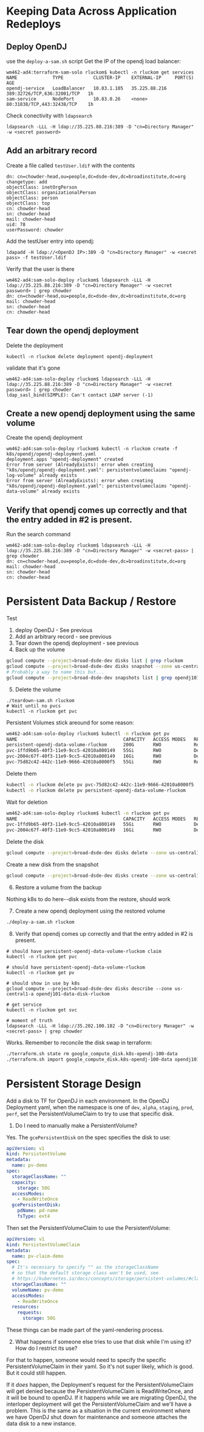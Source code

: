 # Keeping Data Across Application Redeploys

## Deploy OpenDJ
use the `deploy-a-sam.sh` script
Get the IP of the opendj load balancer:

```
wm462-ad4:terraform-sam-solo rluckom$ kubectl -n rluckom get services
NAME             TYPE           CLUSTER-IP    EXTERNAL-IP     PORT(S)                       AGE
opendj-service   LoadBalancer   10.83.1.105   35.225.88.216   389:32726/TCP,636:32001/TCP   1h
sam-service      NodePort       10.83.0.26    <none>          80:31838/TCP,443:32438/TCP    1h
```

Check conectivity with `ldapsearch`

```
ldapsearch -LLL -H ldap://35.225.88.216:389 -D "cn=Directory Manager" -w <secret password>
```

## Add an arbitrary record

Create a file called `testUser.ldif` with the contents

```
dn: cn=chowder-head,ou=people,dc=dsde-dev,dc=broadinstitute,dc=org       
changetype: add                                                          
objectClass: inetOrgPerson                                               
objectClass: organizationalPerson                                        
objectClass: person                                                      
objectClass: top                                                         
cn: chowder-head                                                         
sn: chowder-head                                                         
mail: chowder-head                                                       
uid: 78                                                                  
userPassword: chowder
```

Add the testUser entry into opendj:

```
ldapadd -H ldap://<OpenDJ IP>:389 -D "cn=Directory Manager" -w <secret pass> -f testUser.ldif
```

Verify that the user is there

```
wm462-ad4:sam-solo-deploy rluckom$ ldapsearch -LLL -H ldap://35.225.88.216:389 -D "cn=Directory Manager" -w <secret password> | grep chowder
dn: cn=chowder-head,ou=people,dc=dsde-dev,dc=broadinstitute,dc=org
mail: chowder-head
sn: chowder-head
cn: chowder-head
```

## Tear down the opendj deployment

Delete the deployment

```
kubectl -n rluckom delete deployment opendj-deployment
```

validate that it's gone

```
wm462-ad4:sam-solo-deploy rluckom$ ldapsearch -LLL -H ldap://35.225.88.216:389 -D "cn=Directory Manager" -w <secret password> | grep chowder
ldap_sasl_bind(SIMPLE): Can't contact LDAP server (-1)
```

## Create a new opendj deployment using the same volume
Create the opendj deployment

```
wm462-ad4:sam-solo-deploy rluckom$ kubectl -n rluckom create -f k8s/opendj/opendj-deployment.yaml 
deployment.apps "opendj-deployment" created
Error from server (AlreadyExists): error when creating "k8s/opendj/opendj-deployment.yaml": persistentvolumeclaims "opendj-log-volume" already exists
Error from server (AlreadyExists): error when creating "k8s/opendj/opendj-deployment.yaml": persistentvolumeclaims "opendj-data-volume" already exists
```

## Verify that opendj comes up correctly and that the entry added in #2 is present.

Run the search command

```
wm462-ad4:sam-solo-deploy rluckom$ ldapsearch -LLL -H ldap://35.225.88.216:389 -D "cn=Directory Manager" -w <secret-pass> | grep chowder
dn: cn=chowder-head,ou=people,dc=dsde-dev,dc=broadinstitute,dc=org
mail: chowder-head
sn: chowder-head
cn: chowder-head
```

# Persistent Data Backup / Restore

Test

1. deploy OpenDJ - See previous
2. Add an arbitrary record - see previous
3. Tear down the opendj deployment -  see previous
4. Back up the volume
```bash
gcloud compute --project=broad-dsde-dev disks list | grep rluckom
gcloud compute --project=broad-dsde-dev disks snapshot --zone us-central1-a opendj101-data-disk-rluckom
# Probably a way to name this but...
gcloud compute --project=broad-dsde-dev snapshots list | grep opendj101-data-disk-rluckom
```
5. Delete the volume
```
./teardown-sam.sh rluckom
# Wait until no pvcs
kubectl -n rluckom get pvc
```

Persistent Volumes stick areound for some reason:

```bash
wm462-ad4:sam-solo-deploy rluckom$ kubectl -n rluckom get pv 
NAME                                       CAPACITY   ACCESS MODES   RECLAIM POLICY   STATUS     CLAIM                                           STORAGECLASS   REASON    AGE
persistent-opendj-data-volume-rluckom      200G       RWO            Retain           Released   rluckom/persistent-opendj-data-volume-rluckom                            23m
pvc-1ffd9b65-40f3-11e9-9cc5-42010a800149   55Gi       RWO            Delete           Bound      gpolumbo/opendj-log-volume                      standard                 4d
pvc-2004c67f-40f3-11e9-9cc5-42010a800149   16Gi       RWO            Delete           Bound      gpolumbo/opendj-data-volume                     standard                 4d
pvc-75d82c42-442c-11e9-9666-42010a8000f5   55Gi       RWO            Retain           Released   rluckom/opendj-log-volume                       protect                  23m
```

Delete them

```bash
kubectl -n rluckom delete pv pvc-75d82c42-442c-11e9-9666-42010a8000f5
kubectl -n rluckom delete pv persistent-opendj-data-volume-rluckom
```

Wait for deletion

```bash
wm462-ad4:sam-solo-deploy rluckom$ kubectl -n rluckom get pv
NAME                                       CAPACITY   ACCESS MODES   RECLAIM POLICY   STATUS    CLAIM                         STORAGECLASS   REASON    AGE
pvc-1ffd9b65-40f3-11e9-9cc5-42010a800149   55Gi       RWO            Delete           Bound     gpolumbo/opendj-log-volume    standard                 4d
pvc-2004c67f-40f3-11e9-9cc5-42010a800149   16Gi       RWO            Delete           Bound     gpolumbo/opendj-data-volume   standard                 4d
```

Delete the disk

```bash
gcloud compute --project=broad-dsde-dev disks delete --zone us-central1-a opendj101-data-disk-rluckom
```

Create a new disk from the snapshot

```bash
gcloud compute --project=broad-dsde-dev disks create --zone us-central1-a opendj101-data-disk-rluckom --size 200G --source-snapshot=ol4crx252q4m --type=pd-ssd
```

6. Restore a volume from the backup

Nothing k8s to do here--disk exists from the restore, should work

7. Create a new opendj deployment using the restored volume

```bash
./deploy-a-sam.sh rluckom
```

8. Verify that opendj comes up correctly and that the entry added in #2 is present.

```
# should have persistent-opendj-data-volume-rluckom claim
kubectl -n rluckom get pvc

# should have persistent-opendj-data-volume-rluckom
kubectl -n rluckom get pv

# should show in use by k8s
gcloud compute --project=broad-dsde-dev disks describe --zone us-central1-a opendj101-data-disk-rluckom

# get service
kubectl -n rluckom get svc

# moment of truth
ldapsearch -LLL -H ldap://35.202.100.182 -D "cn=Directory Manager" -w <secret-pass> | grep chowder
```

Works. Remember to reconcile  the disk swap in terraform:

```bash
./terraform.sh state rm google_compute_disk.k8s-opendj-100-data
./terraform.sh import google_compute_disk.k8s-opendj-100-data opendj101-data-disk-rluckom
```

# Persistent Storage Design

Add a disk to TF for OpenDJ in each environment. In the OpenDJ Deployment yaml, when the
namespace is one of `dev`, `alpha`, `staging`, `prod`, `perf`, set the PersistentVolumeClaim
to try to use that specific disk.

1. Do I need to manually make a PersistentVolume?

Yes. The `gcePersistentDisk` on the spec specifies the disk to use:

```yaml
apiVersion: v1
kind: PersistentVolume
metadata:
  name: pv-demo
spec:
  storageClassName: ""
  capacity:
    storage: 50G
  accessModes:
    - ReadWriteOnce
  gcePersistentDisk:
    pdName: pd-name
    fsType: ext4
```

Then set the PersistentVolumeClaim to use the PersistentVolume:

```yaml
apiVersion: v1
kind: PersistentVolumeClaim
metadata:
  name: pv-claim-demo
spec:
  # It's necessary to specify "" as the storageClassName
  # so that the default storage class won't be used, see
  # https://kubernetes.io/docs/concepts/storage/persistent-volumes/#class-1
  storageClassName: ""
  volumeName: pv-demo
  accessModes:
    - ReadWriteOnce
  resources:
    requests:
      storage: 50G
```

These things can be made part of the yaml-rendering process.

2. What happens if someone else tries to use that disk while I'm using it? How do I restrict its use?

For that to happen, someone would need to specify the specific PersistentVolumeClaim in their
yaml. So it's not super likely, which is good. But it could still happen.

If it _does_ happen, the Deployment's request for the PersistentVolumeClaim
will get denied because the PersistentVolumeClaim is ReadWriteOnce, and it will
be bound to openDJ. If it happens _while_ we are migrating OpenDJ, the interloper
deployment will get the PersistentVolumeClaim and we'll have a problem. This is the
same as a situation in the current environment where we have OpenDJ shut down
for maintenance and someone attaches the data disk to a new instance.
